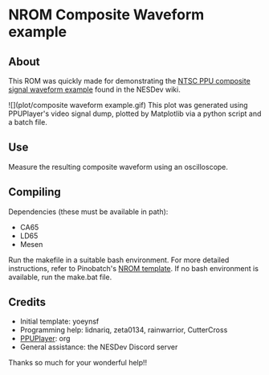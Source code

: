 # NROM Composite Waveform example

## About

This ROM was quickly made for demonstrating the [NTSC PPU composite signal waveform example](https://www.nesdev.org/wiki/NTSC_video#Example_Waveform) found in the NESDev wiki.

![](plot/composite waveform example.gif)
This plot was generated using PPUPlayer's video signal dump, plotted by Matplotlib via a python script and a batch file.

## Use

Measure the resulting composite waveform using an oscilloscope.

## Compiling

Dependencies (these must be available in path):
- CA65
- LD65
- Mesen

Run the makefile in a suitable bash environment. For more detailed instructions, refer to Pinobatch's [NROM template](https://github.com/pinobatch/nrom-template). If no bash environment is available, run the make.bat file.

## Credits

- Initial template: yoeynsf
- Programming help: lidnariq, zeta0134, rainwarrior, CutterCross
- [PPUPlayer](https://github.com/emu-russia/breaknes/tree/main/BreaksPPU/PPUPlayer): org
- General assistance: the NESDev Discord server

Thanks so much for your wonderful help!!
